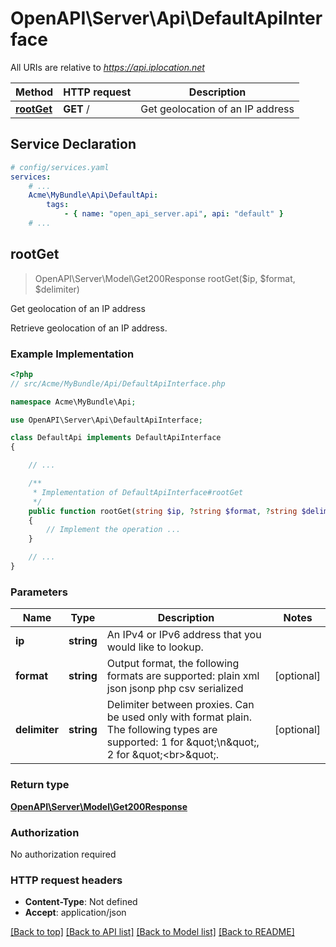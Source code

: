 # OpenAPI\Server\Api\DefaultApiInterface

All URIs are relative to *https://api.iplocation.net*

Method | HTTP request | Description
------------- | ------------- | -------------
[**rootGet**](DefaultApiInterface.md#rootGet) | **GET** / | Get geolocation of an IP address


## Service Declaration
```yaml
# config/services.yaml
services:
    # ...
    Acme\MyBundle\Api\DefaultApi:
        tags:
            - { name: "open_api_server.api", api: "default" }
    # ...
```

## **rootGet**
> OpenAPI\Server\Model\Get200Response rootGet($ip, $format, $delimiter)

Get geolocation of an IP address

Retrieve geolocation of an IP address.

### Example Implementation
```php
<?php
// src/Acme/MyBundle/Api/DefaultApiInterface.php

namespace Acme\MyBundle\Api;

use OpenAPI\Server\Api\DefaultApiInterface;

class DefaultApi implements DefaultApiInterface
{

    // ...

    /**
     * Implementation of DefaultApiInterface#rootGet
     */
    public function rootGet(string $ip, ?string $format, ?string $delimiter, int &$responseCode, array &$responseHeaders): array|object|null
    {
        // Implement the operation ...
    }

    // ...
}
```

### Parameters

Name | Type | Description  | Notes
------------- | ------------- | ------------- | -------------
 **ip** | **string**| An IPv4 or IPv6 address that you would like to lookup. |
 **format** | **string**| Output format, the following formats are supported: plain xml json jsonp php csv serialized | [optional]
 **delimiter** | **string**| Delimiter between proxies. Can be used only with format plain. The following types are supported: 1 for \&quot;\\n\&quot;, 2 for \&quot;&lt;br&gt;\&quot;. | [optional]

### Return type

[**OpenAPI\Server\Model\Get200Response**](../Model/Get200Response.md)

### Authorization

No authorization required

### HTTP request headers

 - **Content-Type**: Not defined
 - **Accept**: application/json

[[Back to top]](#) [[Back to API list]](../../README.md#documentation-for-api-endpoints) [[Back to Model list]](../../README.md#documentation-for-models) [[Back to README]](../../README.md)


